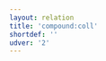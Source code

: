 ```yaml
---
layout: relation
title: 'compound:coll'
shortdef: ''
udver: '2'
---
```

<!-- Interlanguage links updated Út zář 29 20:43:13 CEST 2020 -->
